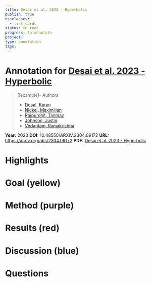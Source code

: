 ```yaml
---
title: Desai et al. 2023 - Hyperbolic
publish: true
cssclasses:
  - list-cards
status: to read
progress: to annotate
project:
type: annotation
tags:
---
```

# Annotation for [Desai et al. 2023 - Hyperbolic](Papers/References/Desai%20et%20al.%202023%20-%20Hyperbolic)

> [!example]- Authors
> - [Desai, Karan](Desai%2C%20Karan)
> - [Nickel, Maximilian](Nickel%2C%20Maximilian)
> - [Rajpurohit, Tanmay](Rajpurohit%2C%20Tanmay)
> - [Johnson, Justin](Johnson%2C%20Justin)
> - [Vedantam, Ramakrishna](Vedantam%2C%20Ramakrishna)

**Year:** 2023
**DOI:** 10.48550/ARXIV.2304.09172
**URL:** https://arxiv.org/abs/2304.09172
**PDF:** [Desai et al. 2023 - Hyperbolic](Papers/PDFs/Desai%20et%20al.%202023%20-%20Hyperbolic%20Image-Text%20Representations.pdf)

# Highlights


# Goal (yellow)


# Method (purple)


# Results (red)


# Discussion (blue)


# Questions

